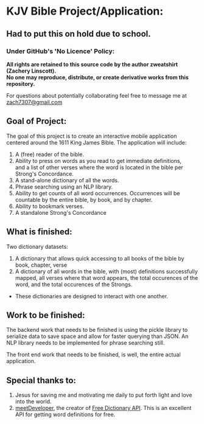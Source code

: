 # KJV Bible Project/Application:
## Had to put this on hold due to school.

### Under GitHub's 'No Licence' Policy:

**All rights are retained to this source code by the author zweatshirt (Zachery Linscott).  
No one may reproduce, distribute, or create derivative works from this repository.**

For questions about potentially collaborating feel free to message me at zach7307@gmail.com

## Goal of Project:
The goal of this project is to create an interactive mobile application 
centered around the 1611 King James Bible. 
The application will include:
1. A (free) reader of the bible.
2. Ability to press on words as you read to get immediate definitions,   
and a list of other verses where the word is located in the bible per Strong's Concordance.
3. A stand-alone dictionary of all the words.
4. Phrase searching using an NLP library. 
5. Ability to get counts of all word occurrences. 
Occurrences will be countable by the entire bible, by book, and by chapter.
6. Ability to bookmark verses.
7. A standalone Strong's Concordance

## What is finished: 
Two dictionary datasets:
1. A dictionary that allows quick accessing to all books of the bible by book, chapter, verse
2. A dictionary of all words in the bible, with (most) definitions successfully mapped,
   all verses where that word appears, the total occurences of the word,
   and the total occurences of the Strongs.
- These dictionaries are designed to interact with one another.



## Work to be finished:
The backend work that needs to be finished is using the pickle library
to serialize data to save space and allow for faster querying than JSON.
An NLP library needs to be implemented for phrase searching still.

The front end work that needs to be finished, is well, the entire actual application.

## Special thanks to:
1. Jesus for saving me and motivating me daily to put forth light and love into the world.
2. [meetDeveloper](https://github.com/meetDeveloper?tab=repositories), 
the creator of [Free Dictionary API](https://dictionaryapi.dev). 
This is an excellent API for getting word definitions for free.
